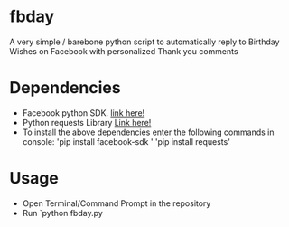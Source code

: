 # fbday
A very simple / barebone python script to automatically reply to Birthday Wishes on Facebook with personalized Thank you comments

# Dependencies

- Facebook python SDK. [link here!](https://github.com/pythonforfacebook/facebook-sdk)
- Python requests Library [Link here!](https://pypi.python.org/pypi/requests)
- To install the above dependencies enter the following commands in console:
        'pip install facebook-sdk '
        'pip install requests'  
        
# Usage

- Open Terminal/Command Prompt in the repository
- Run `python fbday.py
